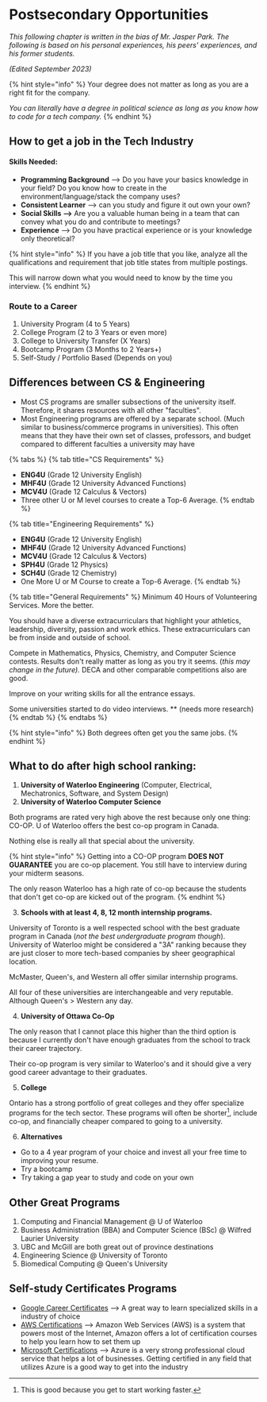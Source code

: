 # Postsecondary Opportunities

_This following chapter is written in the bias of Mr. Jasper Park. The following is based on his personal experiences, his peers' experiences, and his former students._&#x20;

_(Edited September 2023)_

{% hint style="info" %}
Your degree does not matter as long as you are a right fit for the company.

_You can literally have a degree in political science as long as you know how to code for a tech company._
{% endhint %}

## How to get a job in the Tech Industry

#### Skills Needed:

* **Programming Background** --> Do you have your basics knowledge in your field? Do you know how to create in the environment/language/stack the company uses?
* **Consistent Learner** --> can you study and figure it out own your own?
* **Social Skills -->** Are you a valuable human being in a team that can convey what you do and contribute to meetings?
* **Experience** --> Do you have practical experience or is your knowledge only theoretical?

{% hint style="info" %}
If you have a job title that you like, analyze all the qualifications and requirement that job title states from multiple postings.&#x20;

This will narrow down what you would need to know by the time you interview.
{% endhint %}

### Route to a Career

1. University Program (4 to 5 Years)
2. College Program (2 to 3 Years or even more)
3. College to University Transfer (X Years)
4. Bootcamp Program (3 Months to 2 Years+)
5. Self-Study / Portfolio Based (Depends on you)

## Differences between CS & Engineering

* Most CS programs are smaller subsections of the university itself. Therefore, it shares resources with all other "faculties".
* Most Engineering programs are offered by a separate school. (Much similar to business/commerce programs in universities). This often means that they have their own set of classes, professors, and budget compared to different faculties a university may have

{% tabs %}
{% tab title="CS Requirements" %}
* **ENG4U** (Grade 12 University English)
* **MHF4U** (Grade 12 University Advanced Functions)
* **MCV4U** (Grade 12 Calculus & Vectors)
* Three other U or M level courses to create a Top-6 Average.
{% endtab %}

{% tab title="Engineering Requirements" %}
* **ENG4U** (Grade 12 University English)
* **MHF4U** (Grade 12 University Advanced Functions)
* **MCV4U** (Grade 12 Calculus & Vectors)
* **SPH4U** (Grade 12 Physics)
* **SCH4U** (Grade 12 Chemistry)
* One More U or M Course to create a Top-6 Average.
{% endtab %}

{% tab title="General Requirements" %}
Minimum 40 Hours of Volunteering Services. More the better.

You should have a diverse extracurriculars that highlight your athletics, leadership, diversity, passion and work ethics. These extracurriculars can be from inside and outside of school.

Compete in Mathematics, Physics, Chemistry, and Computer Science contests. Results don't really matter as long as you try it seems. (_this may change in the future)._ DECA and other comparable competitions also are good.

Improve on your writing skills for all the entrance essays.

Some universities started to do video interviews. \*\* (needs more research)
{% endtab %}
{% endtabs %}

{% hint style="info" %}
Both degrees often get you the same jobs.
{% endhint %}

## What to do after high school ranking:

1. **University of Waterloo Engineering** (Computer, Electrical, Mechatronics, Software, and System Design)
2. **University of Waterloo Computer Science**

Both programs are rated very high above the rest because only one thing: CO-OP. U of Waterloo offers the best co-op program in Canada.&#x20;

Nothing else is really all that special about the university.

{% hint style="info" %}
Getting into a CO-OP program **DOES NOT GUARANTEE** you are co-op placement. You still have to interview during your midterm seasons.

The only reason Waterloo has a high rate of co-op because the students that don't get co-op are kicked out of the program.
{% endhint %}

3. **Schools with at least 4, 8, 12 month internship programs.**

University of Toronto is a well respected school with the best graduate program in Canada (_not the best undergraduate program though_). University of Waterloo might be considered a "3A" ranking because they are just closer to more tech-based companies by sheer geographical location.

McMaster, Queen's, and Western all offer similar internship programs.

All four of these universities are interchangeable and very reputable. Although Queen's > Western any day.

4. **University of Ottawa Co-Op**

The only reason that I cannot place this higher than the third option is because I currently don't have enough graduates from the school to track their career trajectory.

Their co-op program is very similar to Waterloo's and it should give a very good career advantage to their graduates.

5. **College**

Ontario has a strong portfolio of great colleges and they offer specialize programs for the tech sector. These programs will often be shorter[^1], include co-op, and financially cheaper compared to going to a university.

6. **Alternatives**

* Go to a 4 year program of your choice and invest all your free time to improving your resume.
* Try a bootcamp
* Try taking a gap year to study and code on your own

## Other Great Programs

1. Computing and Financial Management @ U of Waterloo
2. Business Administration (BBA) and Computer Science (BSc) @ Wilfred Laurier University
3. UBC and McGill are both great out of province destinations
4. Engineering Science @ University of Toronto
5. Biomedical Computing @ Queen's University

## Self-study Certificates Programs

* [Google Career Certificates](https://grow.google/certificates/#?modal\_active=none) --> A great way to learn specialized skills in a industry of choice
* [AWS Certifications](https://aws.amazon.com/certification/) --> Amazon Web Services (AWS) is a system that powers most of the Internet, Amazon offers a lot of certification courses to help you learn how to set them up
* [Microsoft Certifications](https://learn.microsoft.com/en-us/certifications/) --> Azure is a very strong professional cloud service that helps a lot of businesses. Getting certified in any field that utilizes Azure is a good way to get into the industry

[^1]: This is good because you get to start working faster.
